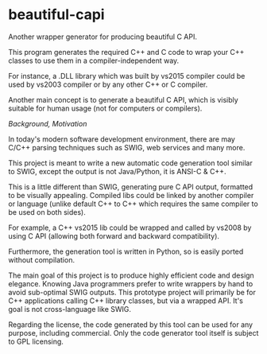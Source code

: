 # beautiful-capi
Another wrapper generator for producing beautiful C API.

This program generates the required C++ and C code to wrap
your C++ classes to use them in a compiler-independent way.

For instance, a .DLL library which was built by vs2015 compiler
could be used by vs2003 compiler or by any other C++ or C compiler.

Another main concept is to generate a beautiful C API,
which is visibly suitable for human usage (not for computers or compilers).

*Background, Motivation*

In today's modern software development environment, there are may
C/C++ parsing techniques such as SWIG, web services and many more.

This project is meant to write a new automatic code generation tool similar
to SWIG, except the output is not Java/Python, it is ANSI-C & C++.

This is a little different than SWIG, generating pure C API output, formatted to be visually appealing.
Compiled  libs could be linked by another compiler or language (unlike
default C++ to C++ which requires the same compiler to be used on both
sides).

For example, a C++ vs2015 lib could be wrapped and called by vs2008 by
using C API (allowing both forward and backward compatibility).

Furthermore, the generation tool is written in Python, so is easily ported without compilation.

The main goal of this project is to produce highly efficient code and design elegance.
Knowing Java programmers prefer to write wrappers by hand to avoid sub-optimal SWIG outputs. 
This prototype project will primarily be for C++ applications calling C++ library classes, but via a wrapped API.
It's goal is not cross-language like SWIG.

Regarding the license, the code generated by this tool can be used for any purpose, including commercial.
Only the code generator tool itself is subject to GPL licensing.

